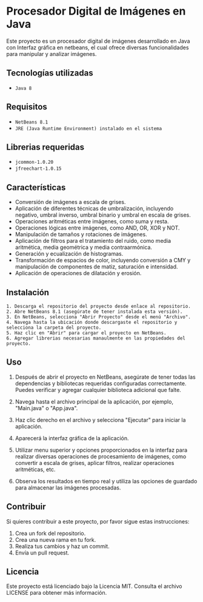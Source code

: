# Procesador Digital de Imágenes en Java

Este proyecto es un procesador digital de imágenes desarrollado en Java con Interfaz gráfica en netbeans, el cual ofrece diversas funcionalidades para manipular y analizar imágenes.

## Tecnologías utilizadas
- `Java 8`

## Requisitos
- `NetBeans 8.1`
- `JRE (Java Runtime Environment) instalado en el sistema`

## Librerias requeridas
- `jcommon-1.0.20`
- `jfreechart-1.0.15`

## Características

- Conversión de imágenes a escala de grises.
- Aplicación de diferentes técnicas de umbralización, incluyendo negativo, umbral inverso, umbral binario y umbral en escala de grises.
- Operaciones aritméticas entre imágenes, como suma y resta.
- Operaciones lógicas entre imágenes, como AND, OR, XOR y NOT.
- Manipulación de tamaños y rotaciones de imágenes.
- Aplicación de filtros para el tratamiento del ruido, como media aritmética, media geométrica y media contraarmónica.
- Generación y ecualización de histogramas.
- Transformación de espacios de color, incluyendo conversión a CMY y manipulación de componentes de matiz, saturación e intensidad.
- Aplicación de operaciones de dilatación y erosión.

## Instalación

    1. Descarga el repositorio del proyecto desde enlace al repositorio.
    2. Abre NetBeans 8.1 (asegúrate de tener instalada esta versión).
    3. En NetBeans, selecciona "Abrir Proyecto" desde el menú "Archivo".
    4. Navega hasta la ubicación donde descargaste el repositorio y selecciona la carpeta del proyecto.
    5. Haz clic en "Abrir" para cargar el proyecto en NetBeans.
    6. Agregar librerias necesarias manaulmente en las propiedades del proyecto.

## Uso

1. Después de abrir el proyecto en NetBeans, asegúrate de tener todas las dependencias y bibliotecas requeridas configuradas correctamente. Puedes verificar y agregar cualquier biblioteca adicional que falte.

2. Navega hasta el archivo principal de la aplicación, por ejemplo, "Main.java" o "App.java".

3. Haz clic derecho en el archivo y selecciona "Ejecutar" para iniciar la aplicación.

4. Aparecerá la interfaz gráfica de la aplicación.

5. Utilizar menu superior y opciones proporcionados en la interfaz para realizar diversas operaciones de procesamiento de imágenes, como convertir a escala de grises, aplicar filtros, realizar operaciones aritméticas, etc.

6. Observa los resultados en tiempo real y utiliza las opciones de guardado para almacenar las imágenes procesadas.



## Contribuir
Si quieres contribuir a este proyecto, por favor sigue estas instrucciones:
1. Crea un fork del repositorio.
2. Crea una nueva rama en tu fork.
3. Realiza tus cambios y haz un commit.
4. Envía un pull request.

## Licencia
Este proyecto está licenciado bajo la Licencia MIT. Consulta el archivo LICENSE para obtener más información.